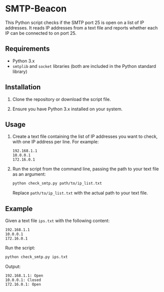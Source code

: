 # SMTP-Beacon

This Python script checks if the SMTP port 25 is open on a list of IP addresses. It reads IP addresses from a text file and reports whether each IP can be connected to on port 25.

## Requirements

- Python 3.x
- `smtplib` and `socket` libraries (both are included in the Python standard library)

## Installation

1. Clone the repository or download the script file.

2. Ensure you have Python 3.x installed on your system.

## Usage

1. Create a text file containing the list of IP addresses you want to check, with one IP address per line. For example:

    ```
    192.168.1.1
    10.0.0.1
    172.16.0.1
    ```

2. Run the script from the command line, passing the path to your text file as an argument:

    ```sh
    python check_smtp.py path/to/ip_list.txt
    ```

    Replace `path/to/ip_list.txt` with the actual path to your text file.

## Example

Given a text file `ips.txt` with the following content:

```
192.168.1.1
10.0.0.1
172.16.0.1
```


Run the script:

```sh
python check_smtp.py ips.txt
```

Output:

```
192.168.1.1: Open
10.0.0.1: Closed
172.16.0.1: Open
```


